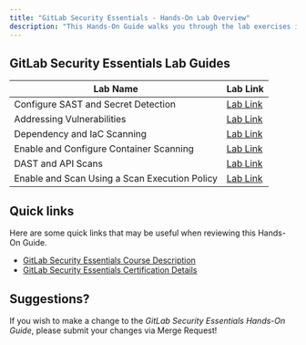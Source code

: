 ```yaml
---
title: "GitLab Security Essentials - Hands-On Lab Overview"
description: "This Hands-On Guide walks you through the lab exercises in the GitLab Security Essentials course."
---
```


## GitLab Security Essentials Lab Guides

| Lab Name | Lab Link |
|-----------|------------|
| Configure SAST and Secret Detection| [Lab Link](/handbook/customer-success/professional-services-engineering/education-services/ilt-labs/gitlabsecurityessentialslab1/) |
| Addressing Vulnerabilities | [Lab Link](/handbook/customer-success/professional-services-engineering/education-services/ilt-labs/gitlabsecurityessentialslab2/) |
| Dependency and IaC Scanning | [Lab Link](/handbook/customer-success/professional-services-engineering/education-services/ilt-labs/gitlabsecurityessentialslab3/) |
| Enable and Configure Container Scanning | [Lab Link](/handbook/customer-success/professional-services-engineering/education-services/ilt-labs/gitlabsecurityessentialslab4/) |
| DAST and API Scans | [Lab Link](/handbook/customer-success/professional-services-engineering/education-services/ilt-labs/gitlabsecurityessentialslab5/) |
| Enable and Scan Using a Scan Execution Policy | [Lab Link](/handbook/customer-success/professional-services-engineering/education-services/ilt-labs/gitlabsecurityessentialslab6/)|

## Quick links

Here are some quick links that may be useful when reviewing this Hands-On Guide.

* [GitLab Security Essentials Course Description](https://about.gitlab.com/services/education/gitlab-security-essentials/)
* [GitLab Security Essentials Certification Details](https://about.gitlab.com/services/education/gitlab-security-associate/)

## Suggestions?

If you wish to make a change to the *GitLab Security Essentials Hands-On Guide*, please submit your changes via Merge Request!
